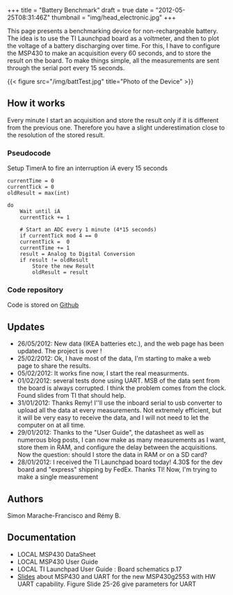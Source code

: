 +++
title = "Battery Benchmark"
draft = true
date = "2012-05-25T08:31:46Z"
thumbnail = "img/head_electronic.jpg"
+++

This page presents a benchmarking device for non-rechargeable battery. The idea is to use the TI Launchpad board as a voltmeter, and then to plot the voltage of a battery discharging over time. For this, I have to configure the MSP430 to make an acquisition every 60 seconds, and to store the result on the board. To make things simple, all the measurements are sent through the serial port every 15 seconds.

{{< figure src="/img/battTest.jpg" title="Photo of the Device" >}}

## How it works

Every minute I start an acquisition and store the result only if it is different from the previous one. Therefore you have a slight underestimation close to the resolution of the stored result.

### Pseudocode

Setup TimerA to fire an interruption iA every 15 seconds

~~~
currentTime = 0
currentTick = 0
oldResult = max(int)

do
    Wait until iA
    currentTick += 1

    # Start an ADC every 1 minute (4*15 seconds)
    if currentTick mod 4 == 0
    currentTick =  0
    currentTime += 1
    result = Analog to Digital Conversion
    if result != oldResult
        Store the new Result
        oldResult = result
~~~

### Code repository

Code is stored on [Github](https://github.com/Blizarre/PerfsBatt)

## Updates

* 26/05/2012: New data (IKEA batteries etc.), and the web page has been updated. The project is over !
* 25/02/2012: Ok, I have most of the data, I'm starting to make a web page to share the results.
* 05/02/2012: It works fine now, I start the real measurments.
* 01/02/2012: several tests done using UART. MSB of the data sent from the board is always corrupted. I think the problem comes from the clock. Found slides from TI that should help.
* 31/01/2012: Thanks Remy! I''ll use the inboard serial to usb converter to upload all the data at every measurements. Not extremely efficient, but it will be very easy to receive the data, and I will not need to let the computer on at all time.
* 29/01/2012: Thanks to the "User Guide", the datasheet as well as numerous blog posts, I can now make as many measurements as I want, store them in RAM, and configure the delay between the acquisitions. Now the question: should I store the data in RAM or on a SD card?
* 28/01/2012: I received the TI Launchpad board today! 4.30$ for the dev board and "express" shipping by FedEx. Thanks TI! Now, I'm trying to make a single measurement

## Authors

Simon Marache-Francisco and Rémy B.

## Documentation

* LOCAL MSP430 DataSheet
* LOCAL MSP430 User Guide
* LOCAL TI Launchpad User Guide : Board schematics p.17
* [Slides](http://www.ti.com/lit/ml/slap117/slap117.pdf) about MSP430 and UART for the new MSP430g2553 with HW UART capability. Figure Slide 25-26 give parameters for UART

